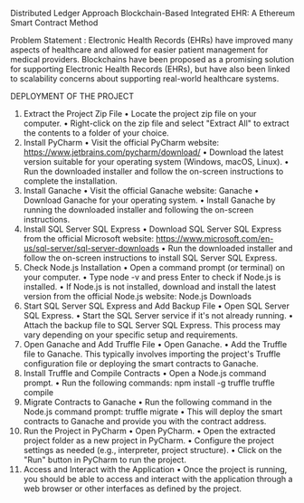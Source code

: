 Distributed Ledger Approach Blockchain-Based Integrated EHR: A Ethereum Smart Contract Method

Problem Statement :
Electronic Health Records (EHRs) have improved many aspects of healthcare and allowed for easier patient management for medical providers. Blockchains have been proposed as a promising solution for supporting Electronic Health Records (EHRs), but have also been linked to scalability concerns about supporting real-world healthcare systems.

DEPLOYMENT OF THE PROJECT
1. Extract the Project Zip File
• Locate the project zip file on your computer.
• Right-click on the zip file and select "Extract All" to extract the contents to a folder of your choice.
2. Install PyCharm
• Visit the official PyCharm website: https://www.jetbrains.com/pycharm/download/
• Download the latest version suitable for your operating system (Windows, macOS, Linux).
• Run the downloaded installer and follow the on-screen instructions to complete the installation.
3. Install Ganache
• Visit the official Ganache website: Ganache
• Download Ganache for your operating system.
• Install Ganache by running the downloaded installer and following the on-screen instructions.
4. Install SQL Server SQL Express
• Download SQL Server SQL Express from the official Microsoft website: 
https://www.microsoft.com/en-us/sql-server/sql-server-downloads
• Run the downloaded installer and follow the on-screen instructions to install SQL Server SQL Express.
5. Check Node.js Installation
• Open a command prompt (or terminal) on your computer.
• Type node -v and press Enter to check if Node.js is installed.
• If Node.js is not installed, download and install the latest version from the official Node.js website: Node.js Downloads
6. Start SQL Server SQL Express and Add Backup File
• Open SQL Server SQL Express.
• Start the SQL Server service if it's not already running.
• Attach the backup file to SQL Server SQL Express. This process may vary depending on your specific setup and requirements.
7. Open Ganache and Add Truffle File
• Open Ganache.
• Add the Truffle file to Ganache. This typically involves importing the project's Truffle configuration file or deploying the smart contracts to Ganache.
8. Install Truffle and Compile Contracts
• Open a Node.js command prompt.
• Run the following commands:
npm install -g truffle truffle compile 
9. Migrate Contracts to Ganache
• Run the following command in the Node.js command prompt:
truffle migrate 
• This will deploy the smart contracts to Ganache and provide you with the contract address.
11. Run the Project in PyCharm
• Open PyCharm.
• Open the extracted project folder as a new project in PyCharm.
• Configure the project settings as needed (e.g., interpreter, project structure).
• Click on the "Run" button in PyCharm to run the project.
12. Access and Interact with the Application
• Once the project is running, you should be able to access and interact with the application through a web browser or other interfaces as defined by the project.
